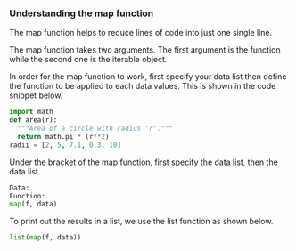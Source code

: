 ### Understanding the map function

The map function helps to reduce lines of code into just one single line.

The map function takes two arguments. The first argument is the function while the second one is the iterable object.
 
In order for the map function to work, first specify your data list then define the function to be applied to each data values. This is shown in the code snippet below.
```.py
import math
def area(r):
  """Area of a circle with radius 'r'."""
  return math.pi * (r**2)
radii = [2, 5, 7.1, 0.3, 10]
```

Under the bracket of the map function, first specify the data list, then the data list.
```.py
Data: 
Function:
map(f, data)
```
To print out the results in a list, we use the list function as shown below.
```.py
list(map(f, data))
```
